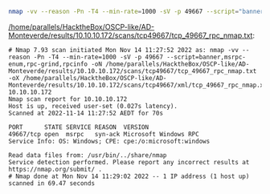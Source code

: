 ```bash
nmap -vv --reason -Pn -T4 --min-rate=1000 -sV -p 49667 --script="banner,msrpc-enum,rpc-grind,rpcinfo" -oN "/home/parallels/HacktheBox/OSCP-like/AD-Monteverde/results/10.10.10.172/scans/tcp49667/tcp_49667_rpc_nmap.txt" -oX "/home/parallels/HacktheBox/OSCP-like/AD-Monteverde/results/10.10.10.172/scans/tcp49667/xml/tcp_49667_rpc_nmap.xml" 10.10.10.172
```

[/home/parallels/HacktheBox/OSCP-like/AD-Monteverde/results/10.10.10.172/scans/tcp49667/tcp_49667_rpc_nmap.txt](file:///home/parallels/HacktheBox/OSCP-like/AD-Monteverde/results/10.10.10.172/scans/tcp49667/tcp_49667_rpc_nmap.txt):

```
# Nmap 7.93 scan initiated Mon Nov 14 11:27:52 2022 as: nmap -vv --reason -Pn -T4 --min-rate=1000 -sV -p 49667 --script=banner,msrpc-enum,rpc-grind,rpcinfo -oN /home/parallels/HacktheBox/OSCP-like/AD-Monteverde/results/10.10.10.172/scans/tcp49667/tcp_49667_rpc_nmap.txt -oX /home/parallels/HacktheBox/OSCP-like/AD-Monteverde/results/10.10.10.172/scans/tcp49667/xml/tcp_49667_rpc_nmap.xml 10.10.10.172
Nmap scan report for 10.10.10.172
Host is up, received user-set (0.027s latency).
Scanned at 2022-11-14 11:27:52 AEDT for 70s

PORT      STATE SERVICE REASON  VERSION
49667/tcp open  msrpc   syn-ack Microsoft Windows RPC
Service Info: OS: Windows; CPE: cpe:/o:microsoft:windows

Read data files from: /usr/bin/../share/nmap
Service detection performed. Please report any incorrect results at https://nmap.org/submit/ .
# Nmap done at Mon Nov 14 11:29:02 2022 -- 1 IP address (1 host up) scanned in 69.47 seconds

```
